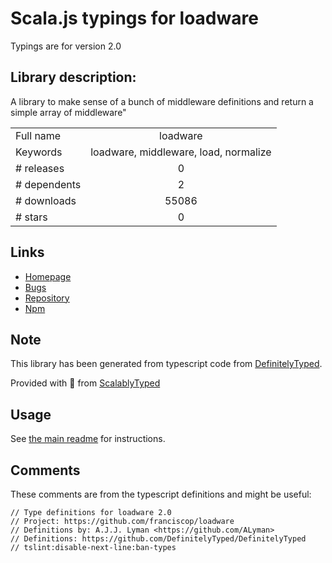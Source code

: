 
# Scala.js typings for loadware

Typings are for version 2.0

## Library description:
A library to make sense of a bunch of middleware definitions and return a simple array of middleware"

|                    |                 |
| ------------------ | :-------------: |
| Full name          | loadware |
| Keywords           | loadware, middleware, load, normalize |
| # releases         | 0 |
| # dependents       | 2 |
| # downloads        | 55086 |
| # stars            | 0 |

## Links
- [Homepage](https://github.com/franciscop/loadware#readme)
- [Bugs](https://github.com/franciscop/loadware/issues)
- [Repository](https://github.com/franciscop/loadware)
- [Npm](https://www.npmjs.com/package/loadware)
    


## Note
This library has been generated from typescript code from [DefinitelyTyped](https://definitelytyped.org).

Provided with :purple_heart: from [ScalablyTyped](https://github.com/oyvindberg/ScalablyTyped)

## Usage
See [the main readme](../../readme.md) for instructions.

## Comments

These comments are from the typescript definitions and might be useful:
```
// Type definitions for loadware 2.0
// Project: https://github.com/franciscop/loadware
// Definitions by: A.J.J. Lyman <https://github.com/ALyman>
// Definitions: https://github.com/DefinitelyTyped/DefinitelyTyped
// tslint:disable-next-line:ban-types

```

